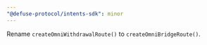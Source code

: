 ```yaml
---
"@defuse-protocol/intents-sdk": minor
---
```


Rename `createOmniWithdrawalRoute()` to `createOmniBridgeRoute()`.
